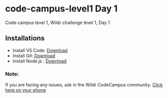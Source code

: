 # code-campus-level1 Day 1
Code campus level 1, Wildr challenge level 1, Day 1

## Installations
- Install VS Code: [Download](https://code.visualstudio.com/)
- Install Git: [Download](https://git-scm.com/downloads)
- Install Node.js : [Download](https://nodejs.org/en/download/)

### Note:
If you are facing any issues, ask in the Wildr CodeCampus community. 
[Click here on your phone](https://wildr.com/invite/ioaN)
